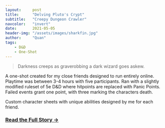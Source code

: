 ```yaml
---
layout:     post
title:      "Delving Pluto's Crypt"
subtitle:   "Creepy Dungeon Crawler"
navcolor:   "invert"
date:       2021-05-05
header-img: "/assets/images/sharkfin.jpg"
author:     "Quan"
tags:
    - D&D
    - One-Shot
---
```


> Darkness creeps as graverobbing a dark wizard goes askew.

A one-shot created for my close friends designed to run entirely online. Playtime was between 3-4 hours with five participants. Ran with a slightly modified ruleset of 5e D&D where hitpoints are replaced with Panic Points. Failed events grant one point, with three marking the characters death.

Custom character sheets with unique abilities designed by me for each friend.

### [Read the Full Story →](https://docs.google.com/document/d/1x0GnHnuJ_tC2Xbwb0meA5EoIW4XPbaBuK4NjLJQJw9s/edit?usp=sharing) <!-- Link to full story -->

